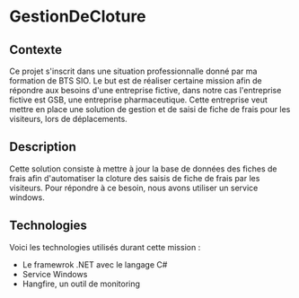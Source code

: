 # GestionDeCloture
## Contexte
Ce projet s'inscrit dans une situation professionnalle donné par ma formation de BTS SIO. Le but est de réaliser certaine mission afin de répondre aux besoins d'une entreprise fictive, dans notre cas l'entreprise fictive est GSB, une entreprise pharmaceutique. Cette entreprise veut mettre en place une solution de gestion et de saisi de fiche de frais pour les visiteurs, lors de déplacements. 

## Description
Cette solution consiste à mettre à jour la base de données des fiches de frais afin d'automatiser la cloture des saisis de fiche de frais par les visiteurs.
Pour répondre à ce besoin, nous avons utiliser un service windows.

## Technologies
Voici les technologies utilisés durant cette mission :
- Le framewrok .NET avec le langage C#
- Service Windows
- Hangfire, un outil de monitoring
